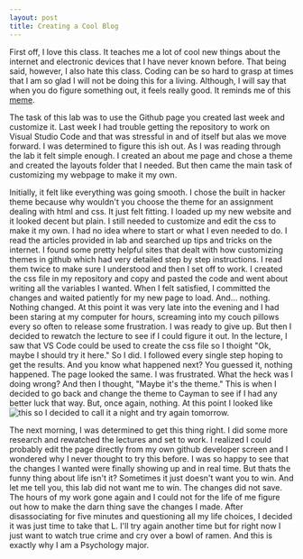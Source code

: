 ```yaml
---
layout: post
title: Creating a Cool Blog
---
```


First off, I love this class. It teaches me a lot of cool new things about the internet and electronic devices that I have never known before. That being said, however, I also hate this class. Coding can be so hard to grasp at times that I am so glad I will not be doing this for a living. Although, I will say that when you do figure something out, it feels really good. It reminds me of this [meme](https://knowyourmeme.com/photos/1759340-meme-man-wurds-stonks-edits).

The task of this lab was to use the Github page you created last week and customize it. Last week I had trouble getting the repository to work on Visual Studio Code and that was stressful in and of itself but alas we move forward. I was determined to figure this ish out. As I was reading through the lab it felt simple enough. I created an about me page and chose a theme and created the layouts folder that I needed. But then came the main task of customizing my webpage to make it my own. 

Initially, it felt like everything was going smooth. I chose the built in hacker theme because why wouldn't you choose the theme for an assignment dealing with html and css. It just felt fitting. I loaded up my new website and it looked decent but plain. I still needed to customize and edit the css to make it my own. I had no idea where to start or what I even needed to do. I read the articles provided in lab and searched up tips and tricks on the internet. I found some pretty helpful sites that dealt with how customizing themes in github which had very detailed step by step instructions. I read them twice to make sure I understood and then I set off to work. I created the css file in my repository and copy and pasted the code and went about writing all the variables I wanted. When I felt satisfied, I committed the changes and waited patiently for my new page to load. And... nothing. Nothing changed. At this point it was very late into the evening and I had been staring at my computer for hours, screaming into my couch pillows every so often to release some frustration. I was ready to give up. But then I decided to rewatch the lecture to see if I could figure it out. In the lecture, I saw that VS Code could be used to create the css file so I thoight "Ok, maybe I should try it here." So I did. I followed every single step hoping to get the results. And you know what happened next? You guessed it, nothing happened. The page looked the same. I was frustrated. What the heck was I doing wrong? And then I thought, "Maybe it's the theme." This is when I decided to go back and change the theme to Cayman to see if I had any better luck that way. But, once again, nothing. At this point I looked like 
![this](https://tenor.com/view/kid-tired-monday-mood-lazy-gif-8853358.gif) 
so I decided to call it a night and try again tomorrow.

The next morning, I was determined to get this thing right. I did some more research and rewatched the lectures and set to work. I realized I could probably edit the page directly from my own github developer screen and I wondered why I never thought to try this before. I was so happy to see that the changes I wanted were finally showing up and in real time. But thats the funny thing about life isn't it? Sometimes it just doesn't want you to win. And let me tell you, this lab did not want me to win. The changes did not save. The hours of my work gone again and I could not for the life of me figure out how to make the darn thing save the changes I made. After disassociating for five minutes and questioning all my life choices, I decided it was just time to take that L. I'll try again another time but for right now I just want to watch true crime and cry over a bowl of ramen. And this is exactly why I am a Psychology major. 
